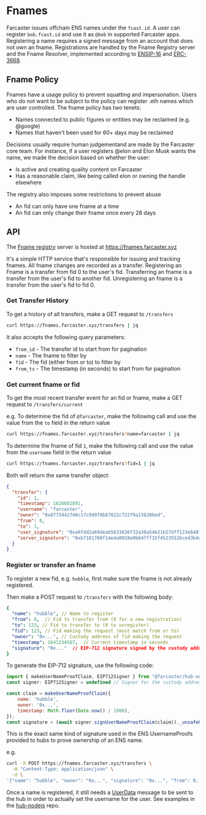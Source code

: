 # Fnames

Farcaster issues offchain ENS names under the `fcast.id`. A user can register `bob.fcast.id` and use it as `@bob` in supported Farcaster apps. Registering a name requires a signed message from an account that does not own an fname. Registrations are handled by the Fname Registry server and the Fname Resolver, implemented according to [ENSIP-16](https://docs.ens.domains/ens-improvement-proposals/ensip-16-offchain-metadata) and [ERC-3668](https://eips.ethereum.org/EIPS/eip-3668).

## Fname Policy

Fnames have a usage policy to prevent squatting and impersonation. Users who do not want to be subject to the policy can register .eth names which are user controlled. The fname policy has two tenets:

- Names connected to public figures or entities may be reclaimed (e.g. @google)
- Names that haven't been used for 60+ days may be reclaimed

Decisions usually require human judgementand are made by the Farcaster core team. For instance, if a user registers @elon and Elon Musk wants the name, we made the decision based on whether the user:

- Is active and creating quality content on Farcaster
- Has a reasonable claim, like being called elon or owning the handle elsewhere

The registry also imposes some restrictions to prevent abuse
 - An fid can only have one fname at a time
 - An fid can only change their fname once every 28 days

## API

The [Fname registry](https://github.com/farcasterxyz/fname-registry) server is hosted at https://fnames.farcaster.xyz

It's a simple HTTP service that's responsible for issuing and tracking fnames. All fname changes are recorded as a transfer.
Registering an Fname is a transfer from fid 0 to the user's fid. Transferring an fname is a transfer from the user's fid to another fid. Unregistering an fname is a transfer from the user's fid to fid 0.

### Get Transfer History

To get a history of all transfers, make a GET request to `/transfers` 

```bash
curl https://fnames.farcaster.xyz/transfers | jq
```

It also accepts the following query parameters:
 - `from_id` - The transfer id to start from for pagination
 - `name` - The fname to filter by
 - `fid` - The fid (either from or to) to filter by
 - `from_ts` - The timestamp (in seconds) to start from for pagination

### Get current fname or fid

To get the most recent transfer event for an fid or fname, make a GET request to `/transfers/current`

e.g. To determine the fid of `@farcaster`, make the following call and use the value from the `to` field in the return value
```bash
curl https://fnames.farcaster.xyz/transfers?name=farcaster | jq
```

To determine the fname of fid `1`, make the following call and use the value from the `username` field in the return value
```bash
curl https://fnames.farcaster.xyz/transfers?fid=1 | jq
```

Both will return the same transfer object:
```json
{
  "transfer": {
    "id": 1,
    "timestamp": 1628882891,
    "username": "farcaster",
    "owner": "0x8773442740c17c9d0f0b87022c722f9a136206ed",
    "from": 0,
    "to": 1,
    "user_signature": "0xa6fdd2a69deab5633636f32a30a54b21b27dff123e6481532746eadca18cd84048488a98ca4aaf90f4d29b7e181c4540b360ba0721b928e50ffcd495734ef8471b",
    "server_signature": "0xb7181760f14eda0028e0b647ff15f45235526ced3b4ae07fcce06141b73d32960d3253776e62f761363fb8137087192047763f4af838950a96f3885f3c2289c41b"
  }
}
```

### Register or transfer an fname

To register a new fid, e.g. `hubble`, first make sure the fname is not already registered.

Then make a POST request to `/transfers` with the following body:

```yaml
{
  "name": "hubble", // Name to register
  "from": 0,  // Fid to transfer from (0 for a new registration)
  "to": 123, // Fid to transfer to (0 to unregister)
  "fid": 123, // Fid making the request (must match from or to)
  "owner": "0x...", // Custody address of fid making the request
  "timestamp": 1641234567,  // Current timestamp in seconds
  "signature": "0x..."  // EIP-712 signature signed by the custody address of the fid
}
```

To generate the EIP-712 signature, use the following code:

```js
import { makeUserNameProofClaim, EIP712Signer } from "@farcaster/hub-nodejs";
const signer: EIP712Signer = undefined // Signer for the custody address (use appropriate subclass from hub-nodejs for ethers or viem)

const claim = makeUserNameProofClaim({
    name: 'hubble',
    owner: '0x...',
    timestamp: Math.floor(Date.now() / 1000),
});
const signature = (await signer.signUserNameProofClaim(claim))._unsafeUnwrap();
```
This is the exact same kind of signature used in the ENS UsernameProofs provided to hubs to prove ownership of an ENS name.


e.g.
```bash
curl -X POST https://fnames.farcaster.xyz/transfers \
  -H "Content-Type: application/json" \
  -d \
'{"name": "hubble", "owner": "0x...", "signature": "0x...", "from": 0, "to": 1000, "timestamp": 1641234567, fid: 1000}'
```

Once a name is registered, it still needs a [UserData](https://www.thehubble.xyz/docs/messages.html#_2-userdata) message to be sent to the hub in order to actually 
set the username for the user. See examples in the [hub-nodejs](https://github.com/farcasterxyz/hub-monorepo/tree/main/packages/hub-nodejs/examples/write-data) repo. 
